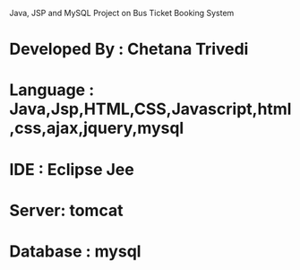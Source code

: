 Java, JSP and MySQL Project on Bus Ticket Booking System

# Developed By : Chetana Trivedi
# Language : Java,Jsp,HTML,CSS,Javascript,html,css,ajax,jquery,mysql
# IDE : Eclipse Jee
# Server: tomcat
# Database : mysql
